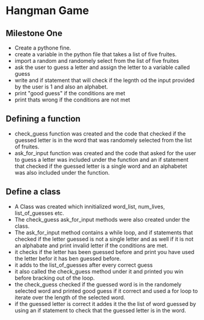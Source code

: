 # Hangman Game
## Milestone One

- Create a pythone fine.
- create a variable in the python file that takes a list of five fruites.
- import a random and randomely select from the list of five fruites
- ask the user to guess a letter and assign the letter to a variable called guess
- write and if statement that will check if the legnth od the input provided by the user is 1 and also an alphabet.
- print "good guess" if the conditions are met
- print thats wrong if the conditions are not met

## Defining a function
- check_guess function was created and the code that checked if the guessed letter is in the word that was randomely selected from the list of fruites.
- ask_for_input function was created and the code that asked for the user to guess a letter was included under the function and an if statement that checked if the guessed letter is a single word and an alphabetet was also included under the function.
## Define a class
- A Class was created which innitialized word_list, num_lives, list_of_guesses etc. 
- The check_guess ask_for_input methods were also created under the class.
- The ask_for_input method contains a while loop, and if statements that checked if the letter guessed is not a single letter and as well if it is not an alphabate and print invalid letter if the conditions are met.
- it checks if the letter has been guessed before and print you have used the letter befor it has ben guessed before.
- it adds to the list_of_guesses after every correct guess
- it also called the check_guess method under it and printed you win before bracking out of the loop.
- the check_guess checked if the guessed word is in the randomely selected word and printed good guess if it correct and used a for loop to iterate over the length of the selected word.
- if the guessed letter is correct it addes it the the list of word guessed by using an if statement to check that the guessed letter is in the word.

